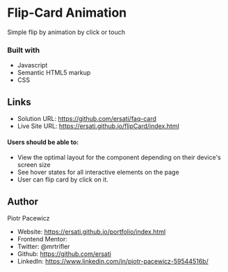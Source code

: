 # Flip-Card Animation


Simple flip by animation by click or touch

### Built with

- Javascript
- Semantic HTML5 markup
- CSS


## Links

- Solution URL: https://github.com/ersati/faq-card
- Live Site URL: https://ersati.github.io/flipCard/index.html

#### Users should be able to:

- View the optimal layout for the component depending on their device's screen size
- See hover states for all interactive elements on the page
- User can flip card by click on it. 

## Author

Piotr Pacewicz

- Website: https://ersati.github.io/portfolio/index.html
- Frontend Mentor:
- Twitter: @mrtrifler
- Github: https://github.com/ersati
- LinkedIn: https://www.linkedin.com/in/piotr-pacewicz-59544516b/
